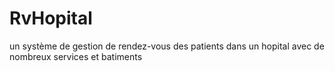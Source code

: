 #  RvHopital
un système de gestion de rendez-vous des patients dans un hopital avec de nombreux services et batiments 
